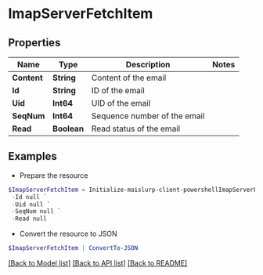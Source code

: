 # ImapServerFetchItem
## Properties

Name | Type | Description | Notes
------------ | ------------- | ------------- | -------------
**Content** | **String** | Content of the email | 
**Id** | **String** | ID of the email | 
**Uid** | **Int64** | UID of the email | 
**SeqNum** | **Int64** | Sequence number of the email | 
**Read** | **Boolean** | Read status of the email | 

## Examples

- Prepare the resource
```powershell
$ImapServerFetchItem = Initialize-maislurp-client-powershellImapServerFetchItem  -Content null `
 -Id null `
 -Uid null `
 -SeqNum null `
 -Read null
```

- Convert the resource to JSON
```powershell
$ImapServerFetchItem | ConvertTo-JSON
```

[[Back to Model list]](../README#documentation-for-models) [[Back to API list]](../README#documentation-for-api-endpoints) [[Back to README]](../README)

